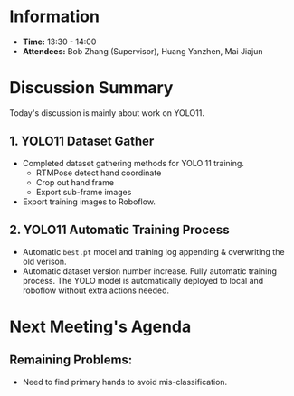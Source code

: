 # Information
- **Time:** 13:30 - 14:00
- **Attendees:** Bob Zhang (Supervisor), Huang Yanzhen, Mai Jiajun
# Discussion Summary
Today's discussion is mainly about work on YOLO11.

## 1. YOLO11 Dataset Gather
- Completed dataset gathering methods for YOLO 11 training.
	- RTMPose detect hand coordinate
	- Crop out hand frame
	- Export sub-frame images
- Export training images to Roboflow.
## 2. YOLO11 Automatic Training Process
- Automatic `best.pt` model and training log appending & overwriting the old verison.
- Automatic dataset version number increase.
Fully automatic training process. The YOLO model is automatically deployed to local and roboflow without extra actions needed.
# Next Meeting's Agenda
## Remaining Problems:
- Need to find primary hands to avoid mis-classification.
